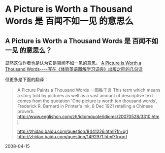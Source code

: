 # A Picture is Worth a Thousand Words 是 百闻不如一见 的意思么

## A Picture is Worth a Thousand Words 是 百闻不如一见 的意思么？

显然这位作者也是认为它是百闻不如一见的意思。
[A Picture is Worth a Thousand Words----写在《体验英语图解学习词典》出版之际的几句话](http://www.englishxp.edu.cn/include/article.jsp?cmArticleID=11193640080001)

但更多是下面的翻译：

> A Picture Paints a Thousand Words 一图胜千言
> This term which means a story told by pictures as well as a vast amount of descriptive text comes from the quotation 'One picture is worth ten thousand words', Frederick R. Barnard in Printer's Ink, 8 Dec 1921 retelling a Chinese proverb.
> http://www.englishcn.com/zh/idiomquote/idioms/20070528/3310.html
> 
> http://zhidao.baidu.com/question/8441226.html?fr=qrl
> http://zhidao.baidu.com/question/1492971.html?fr=qrl


2008-04-15